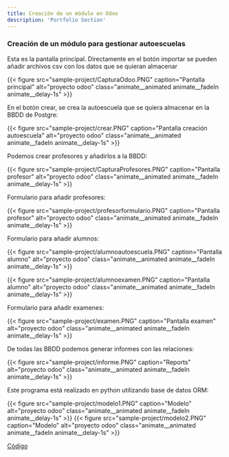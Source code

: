 ```yaml
---
title: Creación de un módulo en Odoo
description: 'Portfolio Section'
---
```


### Creación de un módulo para gestionar autoescuelas

Esta es la pantalla principal. Directamente en el botón importar se pueden añadir archivos csv con los datos que se quieran almacenar

{{< figure src="sample-project/CapturaOdoo.PNG" caption="Pantalla principal" alt="proyecto odoo" class="animate__animated animate__fadeIn animate__delay-1s" >}}

En el botón crear, se crea la autoescuela que se quiera almacenar en la BBDD de Postgre:

{{< figure src="sample-project/crear.PNG" caption="Pantalla creación autoescuela" alt="proyecto odoo" class="animate__animated animate__fadeIn animate__delay-1s" >}}

Podemos crear profesores y añadirlos a la BBDD:

{{< figure src="sample-project/CapturaProfesores.PNG" caption="Pantalla profesor" alt="proyecto odoo" class="animate__animated animate__fadeIn animate__delay-1s" >}}

Formulario para añadir profesores:

{{< figure src="sample-project/profesorformulario.PNG"  caption="Pantalla profesor" alt="proyecto odoo" class="animate__animated animate__fadeIn animate__delay-1s" >}}

Formulario para añadir alumnos:

{{< figure src="sample-project/alumnoautoescuela.PNG"  caption="Pantalla alumno" alt="proyecto odoo" class="animate__animated animate__fadeIn animate__delay-1s"  >}}

{{< figure src="sample-project/alumnoexamen.PNG"  caption="Pantalla alumno" alt="proyecto odoo" class="animate__animated animate__fadeIn animate__delay-1s"  >}}

Formulario para añadir examenes:

{{< figure src="sample-project/examen.PNG"  caption="Pantalla examen" alt="proyecto odoo" class="animate__animated animate__fadeIn animate__delay-1s"  >}}

De todas las BBDD podemos generar informes con las relaciones:

{{< figure src="sample-project/informe.PNG"  caption="Reports" alt="proyecto odoo" class="animate__animated animate__fadeIn animate__delay-1s" >}}

Este programa está realizado en python utilizando base de datos ORM:

{{< figure src="sample-project/modelo1.PNG"  caption="Modelo" alt="proyecto odoo" class="animate__animated animate__fadeIn animate__delay-1s" >}}
{{< figure src="sample-project/modelo2.PNG"  caption="Modelo" alt="proyecto odoo" class="animate__animated animate__fadeIn animate__delay-1s" >}}


[Código](https://www.dropbox.com/s/hbmdv0nhi4hi06q/OdooAutoescuela-master.zip?dl=0)
